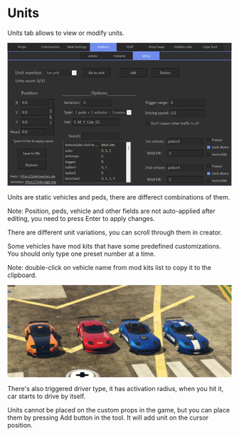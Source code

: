 # Units

Units tab allows to view or modify units.

![Img1](/assets/images/addons/img10.png)

Units are static vehicles and peds, there are differect combinations of them.

Note: Position, peds, vehicle and other fields are not auto-applied after editing, you need to press Enter to apply changes.

There are different unit variations, you can scroll through them in creator.

Some vehicles have mod kits that have some predefined customizations.
You should only type one preset number at a time.

Note: double-click on vehicle name from mod kits list to copy it to the clipboard.

![Img2](/assets/images/addons/img11.png)

There's also triggered driver type, it has activation radius, when you hit it, car starts to drive by itself.

Units cannot be placed on the custom props in the game, but you can place them by pressing Add button in the tool. It will add unit on the cursor position.